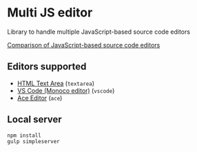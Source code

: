 # Multi JS editor

Library to handle multiple JavaScript-based source code editors

[Comparison of JavaScript-based source code editors](https://en.wikipedia.org/wiki/Comparison_of_JavaScript-based_source_code_editors)

## Editors supported

- [HTML Text Area](https://www.w3schools.com/tags/tag_textarea.asp) (`textarea`)
- [VS Code (Monoco editor)](https://microsoft.github.io/monaco-editor/) (`vscode`)
- [Ace Editor](https://ace.c9.io/) (`ace`)

## Local server

	npm install
	gulp simpleserver
